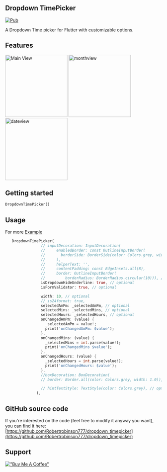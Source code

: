 <!--
This README describes the package. If you publish this package to pub.dev,
this README's contents appear on the landing page for your package.

For information about how to write a good package README, see the guide for
[writing package pages](https://dart.dev/guides/libraries/writing-package-pages).

For general information about developing packages, see the Dart guide for
[creating packages](https://dart.dev/guides/libraries/create-library-packages)
and the Flutter guide for
[developing packages and plugins](https://flutter.dev/developing-packages).
-->


## Dropdown TimePicker 
[![Pub](https://img.shields.io/badge/pub-v0.0.1-green)](https://pub.dev/packages/dropdown_timepicker)

A Dropdown Time picker for Flutter with customizable options.

## Features

<p float="left">

<img src="https://raw.githubusercontent.com/Robertrobinson777/dropdown_date_picker/main/SCR-12.png" alt="Main View" width="200"/>
<img src="https://raw.githubusercontent.com/Robertrobinson777/dropdown_date_picker/main/SCR-24.png" alt="monthview" width="200"/>
<img src="https://raw.githubusercontent.com/Robertrobinson777/dropdown_date_picker/main/SCR-24error.png" alt="dateview" width="200"/>
</p>

## Getting started

```dart
DropdownTimePicker()
```

## Usage

For more [Example](https://github.com/Robertrobinson777/dropdown_timepicker/tree/master/example)

```dart
   DropdownTimePicker(
                // inputDecoration: InputDecoration(
                //     enabledBorder: const OutlineInputBorder(
                //       borderSide: BorderSide(color: Colors.grey, width: 1.0),
                //     ),
                //     helperText: '',
                //     contentPadding: const EdgeInsets.all(8),
                //     border: OutlineInputBorder(
                //         borderRadius: BorderRadius.circular(10))), // optional
                isDropdownHideUnderline: true, // optional
                isFormValidator: true, // optional

                width: 10, // optional
                // is24format: true,
                selectedAmPm: _selectedAmPm, // optional
                selectedMins: _selectedMins, // optional
                selectedHours: _selectedHours, // optional
                onChangedAmPm: (value) {
                  _selectedAmPm = value!;
                  print('onChangedAmPm: $value');
                },
                onChangedMins: (value) {
                  _selectedMins = int.parse(value!);
                  print('onChangedMins $value');
                },
                onChangedHours: (value) {
                  _selectedHours = int.parse(value!);
                  print('onChangedHours: $value');
                },
                //boxDecoration: BoxDecoration(
                // border: Border.all(color: Colors.grey, width: 1.0)), // optional

                // hintTextStyle: TextStyle(color: Colors.grey), // optional
              ),
```

## GitHub source code

If you're interested on the code (feel free to modify it anyway you want), you can find it here: [https://github.com/Robertrobinson777/dropdown_timepicker](https://github.com/Robertrobinson777/dropdown_timepicker)

## Support

[!["Buy Me A Coffee"](https://www.buymeacoffee.com/assets/img/custom_images/orange_img.png)](https://www.buymeacoffee.com/robertrobinsonr)
